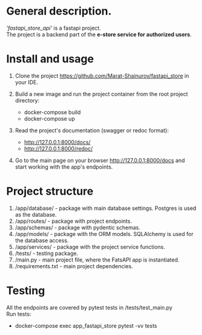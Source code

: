 # General description.
_'fastapi_store_api'_ is a fastapi project.\
The project is a backend part of the **e-store service for authorized users**.


# Install and usage
1. Clone the project https://github.com/Marat-Shainurov/fastapi_store in your IDE.

2. Build a new image and run the project container from the root project directory:
   - docker-compose build
   - docker-compose up

3. Read the project's documentation (swagger or redoc format):
   - http://127.0.0.1:8000/docs/
   - http://127.0.0.1:8000/redoc/

4. Go to the main page on your browser http://127.0.0.1:8000/docs and start working with the app's endpoints.


# Project structure
1. /app/database/ - package with main database settings. Postgres is used as the database.
2. /app/routes/ - package with project endpoints.
3. /app/schemas/ - package with pydentic schemas.
4. /app/models/ - package with the ORM models. SQLAlchemy is used for the database access.
5. /app/services/ - package with the project service functions.
6. /tests/ - testing package.
7. /main.py - main project file, where the FatsAPI app is instantiated.
8. /requirements.txt - main project dependencies.


# Testing
All the endpoints are covered by pytest tests in /tests/test_main.py \
Run tests:
- docker-compose exec app_fastapi_store pytest -vv tests
